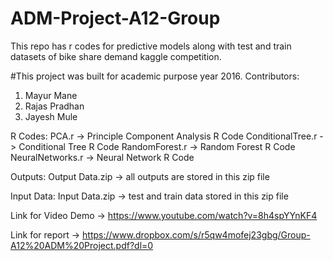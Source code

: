# ADM-Project-A12-Group
This repo has r codes for predictive models along with test and train datasets of bike share demand kaggle competition.

#This project was built for academic purpose year 2016.
Contributors:
1. Mayur Mane
2. Rajas Pradhan
3. Jayesh Mule

R Codes:
PCA.r -> Principle Component Analysis R Code
ConditionalTree.r -> Conditional Tree R Code
RandomForest.r -> Random Forest R Code
NeuralNetworks.r -> Neural Network R Code

Outputs:
Output Data.zip -> all outputs are stored in this zip file

Input Data:
Input Data.zip -> test and train data stored in this zip file

Link for Video Demo -> https://www.youtube.com/watch?v=8h4spYYnKF4

Link for report -> https://www.dropbox.com/s/r5qw4mofej23gbg/Group-A12%20ADM%20Project.pdf?dl=0

